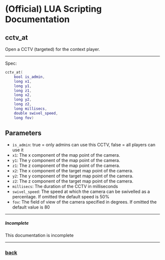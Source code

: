
# (Official) LUA Scripting Documentation

## cctv_at

Open a CCTV (targeted) for the context player.

___

Spec:

```lua
cctv_at(
	bool is_admin,
	long x1,
	long y1,
	long z1,
	long x2,
	long y2,
	long z2,
	long millisecs,
	double swivel_speed,
	long fov)
```

## Parameters

- `is_admin`: true = only admins can use this CCTV, false = all players can use it
- `x1`: The x component of the map point of the camera.
- `y1`: The y component of the map point of the camera.
- `z1`: The z component of the map point of the camera.
- `x2`: The x component of the target map point of the camera.
- `y2`: The y component of the target map point of the camera.
- `z2`: The z component of the target map point of the camera.
- `millisecs`: The duration of the CCTV in milliseconds
- `swivel_speed`: The speed at which the camera can be swivelled as a percentage. If omitted the default speed is 50%
- `fov`: The field of view of the camera specified in degrees. If omitted the default value is 80

___

##### Incomplete

This documentation is incomplete

___

### [back](../cctv)
